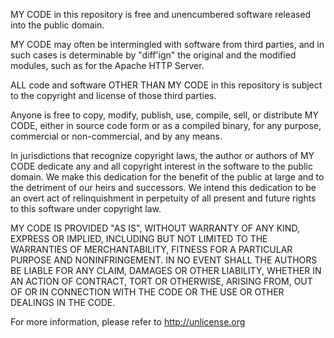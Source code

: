 MY CODE in this repository is free and unencumbered software released
into the public domain.

MY CODE may often be intermingled with software from third parties, and
in such cases is determinable by "diff'ign" the original and the modified
modules, such as for the Apache HTTP Server.

ALL code and software OTHER THAN MY CODE in this repository is subject to
the copyright and license of those third parties.

Anyone is free to copy, modify, publish, use, compile, sell, or distribute
MY CODE, either in source code form or as a compiled binary, for any purpose,
commercial or non-commercial, and by any means.

In jurisdictions that recognize copyright laws, the author or authors of MY
CODE dedicate any and all copyright interest in the software to the public
domain. We make this dedication for the benefit of the public at large and
to the detriment of our heirs and successors. We intend this dedication to
be an overt act of relinquishment in perpetuity of all present and future 
rights to this software under copyright law.

MY CODE IS PROVIDED "AS IS", WITHOUT WARRANTY OF ANY KIND, EXPRESS OR IMPLIED,
INCLUDING BUT NOT LIMITED TO THE WARRANTIES OF MERCHANTABILITY, FITNESS FOR A
PARTICULAR PURPOSE AND NONINFRINGEMENT. IN NO EVENT SHALL THE AUTHORS BE LIABLE
FOR ANY CLAIM, DAMAGES OR OTHER LIABILITY, WHETHER IN AN ACTION OF CONTRACT,
TORT OR OTHERWISE, ARISING FROM, OUT OF OR IN CONNECTION WITH THE CODE OR THE 
USE OR OTHER DEALINGS IN THE CODE.

For more information, please refer to <http://unlicense.org>
